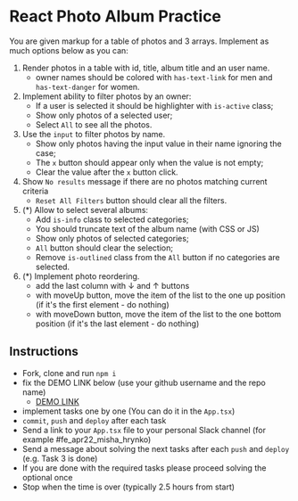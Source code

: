 # React Photo Album Practice

You are given markup for a table of photos and 3 arrays.
Implement as much options below as you can:

1. Render photos in a table with id, title, album title and an user name.
    - owner names should be colored with `has-text-link` for men and `has-text-danger` for women.
1. Implement ability to filter photos by an owner:
    - If a user is selected it should be highlighter with `is-active` class;
    - Show only photos of a selected user;
    - Select `All` to see all the photos.
1. Use the `input` to filter photos by name.
    - Show only photos having the input value in their name ignoring the case;
    - The `x` button should appear only when the value is not empty;
    - Clear the value after the `x` button click.
1. Show `No results` message if there are no photos matching current criteria
    - `Reset All Filters` button should clear all the filters.
1. (*) Allow to select several albums:
    - Add `is-info` class to selected categories;
    - You should truncate text of the album name (with CSS or JS)
    - Show only photos of selected categories;
    - `All` button should clear the selection;
    - Remove `is-outlined` class from the `All` button if no categories are selected.
1. (*) Implement photo reordering.
    - add the last column with &darr; and &uarr; buttons
    - with moveUp button, move the item of the list to the one up position (if it's the first element - do nothing)
    - with moveDown button, move the item of the list to the one bottom position (if it's the last element - do nothing)

## Instructions
- Fork, clone and run `npm i`
- fix the DEMO LINK below (use your github username and the repo name)
  - [DEMO LINK](https://mickhakk.github.io/<your-repo-name>)
- implement tasks one by one (You can do it in the `App.tsx`)
- `commit`, `push` and `deploy` after each task
- Send a link to your `App.tsx` file to your personal Slack channel (for example #fe_apr22_misha_hrynko)
- Send a message about solving the next tasks after each `push` and `deploy` (e.g. Task 3 is done)
- If you are done with the required tasks please proceed solving the optional once
- Stop when the time is over (typically 2.5 hours from start)
